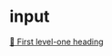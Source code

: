 # input

<!-- index -->

[📄 First level-one heading](First%20level-one%20heading.md)

<!-- /index -->
